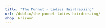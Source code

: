 ```yaml
---
title: "The Punnet - Ladies Hairdressing"
url: /dublin/the-punnet-ladies-hairdressing/
shop: Friseur
---
```

